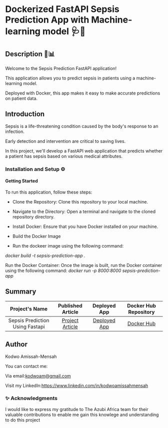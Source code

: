 # Dockerized FastAPI Sepsis Prediction App with Machine-learning model 🩺🐳

## Description 🚀📊

Welcome to the Sepsis Prediction FastAPI application!

This application allows you to predict sepsis in patients using a machine-learning model.

Deployed with Docker, this app makes it easy to make accurate predictions on patient data.

## Introduction

 Sepsis is a life-threatening condition caused by the body's response to an infection.

 Early detection and intervention are critical to saving lives.

 In this project, we'll develop a FastAPI web application that predicts whether a patient has sepsis based on various medical attributes.

### Installation and Setup ⚙️

#### Getting Started

To run this application, follow these steps:

- Clone the Repository: Clone this repository to your local machine.

- Navigate to the Directory: Open a terminal and navigate to the cloned repository directory.

- Install Docker: Ensure that you have Docker installed on your machine.

- Build the Docker Image
- Run the dockeer image using the following command:

*docker build -t sepsis-prediction-app .*

Run the Docker Container: Once the image is built, run the Docker container using the following command:
*docker run -p 8000:8000 sepsis-prediction-app*

## Summary

 | Project's Name | Published Article  | Deployed App |Docker Hub Repository|
|:--------------:|:--------------:|:--------------:|:--------------:|
| Sepsis Prediction Using Fastapi|[Project Article](https://medium.com/@kodwoam/building-a-sepsis-prediction-app-using-fastapi-5b07e074c57d) |    [Deployed App](https://kodwo11-sepsisapp.hf.space/docs)| [Docker Hub](https://hub.docker.com/repository/docker/mrkodwo35/sepsis_app/general)
  
## Author

Kodwo Amissah-Mensah

You can contact me:

Via email:<kodwoam@gmail.com>

Visit my LinkedIn:<https://www.linkedin.com/in/kodwoamissahmensah>

### ✨ Acknowledgments

I would like to express my gratitude to The Azubi Africa team for their valuable contributions to enable me gain this knowlege and understanding to do this project
